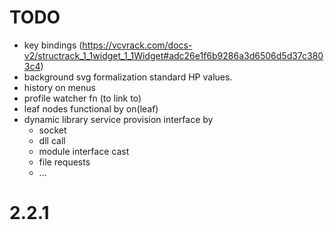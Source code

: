 # TODO
* key bindings (https://vcvrack.com/docs-v2/structrack_1_1widget_1_1Widget#adc26e1f6b9286a3d6506d5d37c3803c4)
* background svg formalization standard HP values.
* history on menus
* profile watcher fn (to link to)
* leaf nodes functional by on(leaf)
* dynamic library service provision interface by
	* socket
	* dll call
	* module interface cast
	* file requests
	* ...

# 2.2.1

